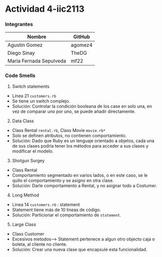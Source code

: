 # Actividad 4-iic2113

### Integrantes

Nombre         | GitHub
-------------- | ------- 
Agustin Gomez | agomez4
Diego Sinay    | TheDG
Maria Fernada Sepulveda |  mf22    


### Code Smells

1. Switch statements
* Línea 21 `customers.rb`
* Se tiene un switch complejo.
* Solución: Controlar la condición booleana de los case en solo una, en vez de comparar uno por uno, se puede añadir directamente.

2. Data Class
* Class Rental `rental.rb`, Class Movie `movie.rb*`
* Solo se definen atributos, no contienen comportamiento.
* Solución: Dado que Ruby es un lenguaje orientado a objetos, cada una de sus clases podría tener los métodos para acceder a sus clases y modificar el modelo.

3. Shotgun Surgey
* Class Rental
* Comportamiento segmentado en varios lados, o en este caso, se le quito el comportamiento y se asigno en otra clase.
* Solución: Darle comportamiento a Rental, y no asignar todo a Costumer.

4. Long Method
* Linea 14 `customers.rb` : statement
* Statement tiene más de 10 lineas de código.
* Solución: Particionar el comportamiento de `statement`.

5. Large Class
* Class Customer
* Excesivos metodos--> Statement pertenece a algun otro objecto caja o boleta, al cliente no cliente.
* Solución: Crear una nueva clase que encapsule esta funcionalidad.








